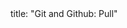 <frontmatter>
title: "Git and Github: Pull"
</frontmatter>

<include src="index-body.md" boilerplate />
